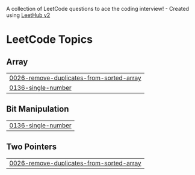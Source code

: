 A collection of LeetCode questions to ace the coding interview! - Created using [LeetHub v2](https://github.com/arunbhardwaj/LeetHub-2.0)
<!---LeetCode Topics Start-->
# LeetCode Topics
## Array
|  |
| ------- |
| [0026-remove-duplicates-from-sorted-array](https://github.com/Surajam29/LeetCode/tree/master/0026-remove-duplicates-from-sorted-array) |
| [0136-single-number](https://github.com/Surajam29/LeetCode/tree/master/0136-single-number) |
## Bit Manipulation
|  |
| ------- |
| [0136-single-number](https://github.com/Surajam29/LeetCode/tree/master/0136-single-number) |
## Two Pointers
|  |
| ------- |
| [0026-remove-duplicates-from-sorted-array](https://github.com/Surajam29/LeetCode/tree/master/0026-remove-duplicates-from-sorted-array) |
<!---LeetCode Topics End-->